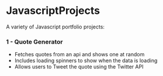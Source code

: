 # JavascriptProjects
A variety of Javascript portfolio projects:

### 1 - Quote Generator
  - Fetches quotes from an api and shows one at random
  - Includes loading spinners to show when the data is loading
  - Allows users to Tweet the quote using the Twitter API
